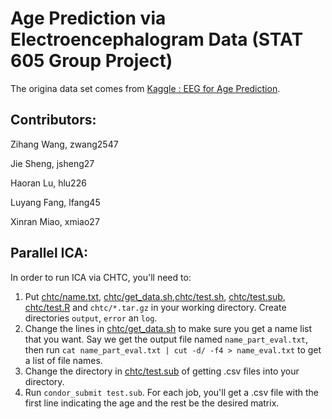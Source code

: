 # Age Prediction via Electroencephalogram Data (STAT 605 Group Project) 
The origina data set comes from [Kaggle : EEG for Age Prediction](https://www.kaggle.com/ayurgo/data-eeg-age-v1).

## Contributors:

Zihang Wang, zwang2547

Jie Sheng, jsheng27

Haoran Lu, hlu226

Luyang Fang, lfang45

Xinran Miao, xmiao27

## Parallel ICA:
In order to run ICA via CHTC, you'll need to:
1. Put [chtc/name.txt](https://github.com/XinranMiao/STAT605-group/chtc/name.txt), [chtc/get_data.sh](https://github.com/XinranMiao/STAT605-group/chtc/get_data.sh),[chtc/test.sh](https://github.com/XinranMiao/STAT605-group/chtc/test.sh), [chtc/test.sub](https://github.com/XinranMiao/STAT605-group/chtc/test.sub), [chtc/test.R](https://github.com/XinranMiao/STAT605-group/chtc/test.R) and `chtc/*.tar.gz`  in your working directory. Create directories `output`, `error` an `log`.
2. Change the lines in [chtc/get_data.sh](https://github.com/XinranMiao/STAT605-group/chtc/get_data.sh) to make sure you get a name list that you want. Say we get the output file named `name_part_eval.txt`, then run `cat name_part_eval.txt | cut -d/ -f4 > name_eval.txt` to get a list of file names.
3. Change the directory in [chtc/test.sub](https://github.com/XinranMiao/STAT605-group/chtc/test.sub) of getting .csv files into your directory.
4. Run `condor_submit test.sub`.
For each job, you'll get a .csv file with the first line indicating the age and the rest be the desired matrix.
